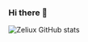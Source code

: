 ### Hi there 👋
![Zeliux GitHub stats](https://github-readme-stats.vercel.app/api?username=quangtrai-zeli&show_icons=true&theme=radical)

<!--
**quangtrai-zeli/quangtrai-zeli** is a ✨ _special_ ✨ repository because its `README.md` (this file) appears on your GitHub profile.

Here are some ideas to get you started:

- 🔭 I’m currently working on ...
- 🌱 I’m currently learning ...
- 👯 I’m looking to collaborate on ...
- 🤔 I’m looking for help with ...
- 💬 Ask me about ...
- 📫 How to reach me: ...
- 😄 Pronouns: ...
- ⚡ Fun fact: ...
-->
